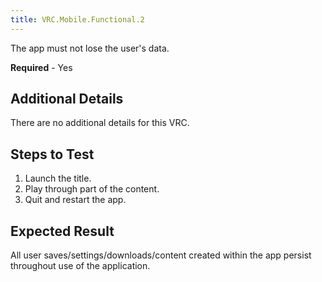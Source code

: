 ```yaml
---
title: VRC.Mobile.Functional.2
---
```

The app must not lose the user's data.

**Required** - Yes

## Additional Details

There are no additional details for this VRC. 

## Steps to Test

1. Launch the title.
2. Play through part of the content.
3. Quit and restart the app.
## Expected Result

All user saves/settings/downloads/content created within the app persist throughout use of the application.

